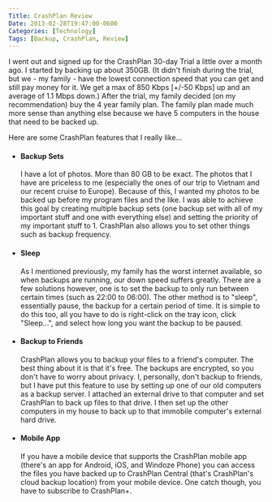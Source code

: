```yaml
---
Title: CrashPlan Review
Date: 2013-02-28T19:47:00-0600
Categories: [Technology]
Tags: [Backup, CrashPlan, Review]
---
```


I went out and signed up for the CrashPlan 30-day Trial a little over a month
ago. I started by backing up about 350GB. (It didn't finish during the trial,
but we - my family - have the lowest connection speed that you can get and still
pay money for it. We get a max of 850 Kbps [+/-50 Kbps] up and an average of
1.1 Mbps down.) After the trial, my family decided (on my recommendation) buy
the 4 year family plan. The family plan made much more sense than anything else
because we have 5 computers in the house that need to be backed up.

Here are some CrashPlan features that I really like...

-   #### Backup Sets

    I have a lot of photos. More than 80 GB to be exact. The photos that I have
    are priceless to me (especially the ones of our trip to Vietnam and our
    recent cruise to Europe). Because of this, I wanted my photos to be backed
    up before my program files and the like. I was able to achieve this goal by
    creating multiple backup sets (one backup set with all of my important stuff
    and one with everything else) and setting the priority of my important stuff
    to 1. CrashPlan also allows you to set other things such as backup
    frequency.

-   #### Sleep

    As I mentioned previously, my family has the worst internet available, so
    when backups are running, our down speed suffers greatly. There are a few
    solutions however, one is to set the backup to only run between certain
    times (such as 22:00 to 06:00). The other method is to "sleep", essentially
    pause, the backup for a certain period of time. It is simple to do this too,
    all you have to do is right-click on the tray icon, click "Sleep...", and
    select how long you want the backup to be paused.

-   #### Backup to Friends

    CrashPlan allows you to backup your files to a friend's computer.  The best
    thing about it is that it's free. The backups are encrypted, so you don't
    have to worry about privacy. I, personally, don't backup to friends, but I
    have put this feature to use by setting up one of our old computers as a
    backup server. I attached an external drive to that computer and set
    CrashPlan to back up files to that drive. I then set up the other computers
    in my house to back up to that immobile computer's external hard drive.

-   #### Mobile App

    If you have a mobile device that supports the CrashPlan mobile app (there's
    an app for Android, iOS, and Windoze Phone) you can access the files you
    have backed up to CrashPlan Central (that's CrashPlan's cloud backup
    location) from your mobile device. One catch though, you have to subscribe
    to CrashPlan+.
